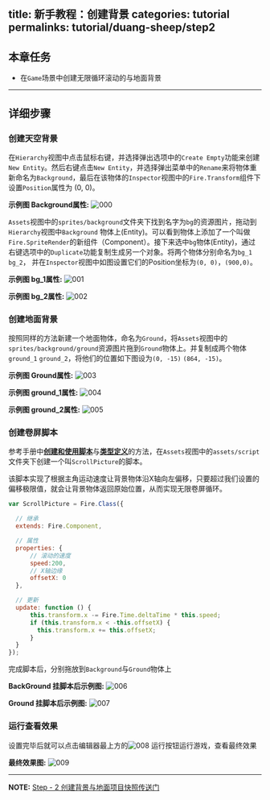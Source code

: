 title: 新手教程：创建背景
categories: tutorial
permalinks: tutorial/duang-sheep/step2
---


## 本章任务
- 在`Game`场景中创建无限循环滚动的与地面背景

---

## 详细步骤

### 创建天空背景

在`Hierarchy`视图中点击鼠标右键，并选择弹出选项中的`Create Empty`功能来创建`New Entity`。然后右键点击`New Entity`，并选择弹出菜单中的`Rename`来将物体重新命名为`Background`，最后在该物体的`Inspector`视图中的`Fire.Transform`组件下设置`Position`属性为 (0, 0)。

**示例图 Background属性:**
![000](https://cloud.githubusercontent.com/assets/7564028/6842952/d0a8d9ba-d3d8-11e4-979f-3f842f95f987.png)

`Assets`视图中的`sprites/background`文件夹下找到名字为`bg`的资源图片，拖动到`Hierarchy`视图中`Background` 物体上(Entity)。可以看到物体上添加了一个叫做`Fire.SpriteRender`的新组件（Component）。接下来选中`bg`物体(Entity)，通过右键选项中的`Duplicate`功能复制生成另一个对象。将两个物体分别命名为`bg_1` `bg_2`， 并在`Inspector`视图中如图设置它们的Position坐标为`(0, 0)`，`(900,0)`。

**示例图 bg_1属性:**
![001](https://cloud.githubusercontent.com/assets/7564028/6843004/5b8c7334-d3d9-11e4-93c8-c32f8d4d8322.png)

**示例图 bg_2属性:**
![002](https://cloud.githubusercontent.com/assets/7564028/6843007/65eadbc2-d3d9-11e4-85ab-ed773b7d0fbd.png)

### 创建地面背景

按照同样的方法新建一个地面物体，命名为`Ground`，将`Assets`视图中的`sprites/background/ground`资源图片拖到`Ground`物体上。并复制成两个物体`ground_1` `ground_2`，将他们的位置如下图设为`(0, -15)` `(864, -15)`。

**示例图 Ground属性:**
![003](https://cloud.githubusercontent.com/assets/7564028/6843009/68a489a8-d3d9-11e4-9f35-2d9df96ac0bc.png)

**示例图 ground_1属性:**
![004](https://cloud.githubusercontent.com/assets/7564028/6843014/7d8be7d0-d3d9-11e4-98e0-323303486f3d.png)

**示例图 ground_2属性:**
![005](https://cloud.githubusercontent.com/assets/7564028/6843016/7ffe8900-d3d9-11e4-96a7-8dab6d3ca6e3.png)

### 创建卷屏脚本

参考手册中[**创建和使用脚本**](http://docs.fireball-x.com/zh/scripting/component/)与[**类型定义**](http://docs.fireball-x.com/zh/scripting/class/)的方法，在`Assets`视图中的`assets/script`文件夹下创建一个叫`ScrollPicture`的脚本。

该脚本实现了根据主角运动速度让背景物体沿X轴向左偏移，只要超过我们设置的偏移极限值，就会让背景物体返回原始位置，从而实现无限卷屏循环。

```js
var ScrollPicture = Fire.Class({

  // 继承
  extends: Fire.Component,

  // 属性
  properties: {
      // 滚动的速度
      speed:200,
      // X轴边缘
      offsetX: 0
  },

  // 更新
  update: function () {
      this.transform.x -= Fire.Time.deltaTime * this.speed;
      if (this.transform.x < -this.offsetX) {
        this.transform.x += this.offsetX;
      }
  }
});
```

完成脚本后，分别拖放到`Background`与`Ground`物体上

**BackGround 挂脚本后示例图:**
![006](https://cloud.githubusercontent.com/assets/7564028/6843018/835bc748-d3d9-11e4-849e-3aee381b85bc.png)

**Ground 挂脚本后示例图:**
![007](https://cloud.githubusercontent.com/assets/7564028/6843079/309b75f2-d3da-11e4-89b5-7fd2e93c3fb8.png)

### 运行查看效果

设置完毕后就可以点击编辑器最上方的![008](https://cloud.githubusercontent.com/assets/7564028/6843101/7917f008-d3da-11e4-8577-6e68a10c36c5.png) 运行按钮运行游戏，查看最终效果

**最终效果图:**
![009](https://cloud.githubusercontent.com/assets/7564028/6843104/7ad32c78-d3da-11e4-98ac-a769575ea9a5.png)

---

**NOTE:** [ Step - 2 创建背景与地面项目快照传送门](https://github.com/fireball-x/tutorial/commits/step-2)
